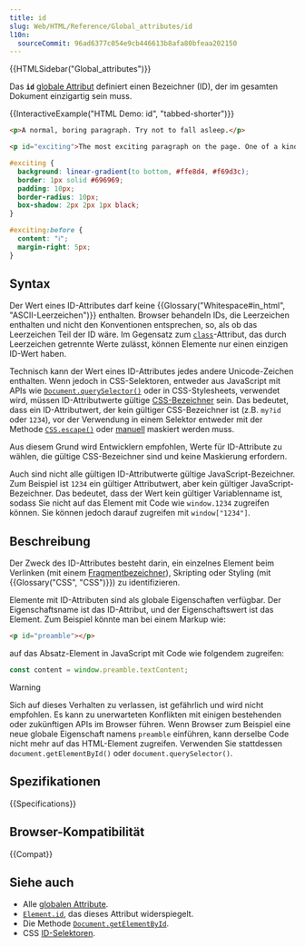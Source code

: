 ```yaml
---
title: id
slug: Web/HTML/Reference/Global_attributes/id
l10n:
  sourceCommit: 96ad6377c054e9cb446613b8afa80bfeaa202150
---
```


{{HTMLSidebar("Global_attributes")}}

Das **`id`** [globale Attribut](/de/docs/Web/HTML/Reference/Global_attributes) definiert einen Bezeichner (ID), der im gesamten Dokument einzigartig sein muss.

{{InteractiveExample("HTML Demo: id", "tabbed-shorter")}}

```html interactive-example
<p>A normal, boring paragraph. Try not to fall asleep.</p>

<p id="exciting">The most exciting paragraph on the page. One of a kind!</p>
```

```css interactive-example
#exciting {
  background: linear-gradient(to bottom, #ffe8d4, #f69d3c);
  border: 1px solid #696969;
  padding: 10px;
  border-radius: 10px;
  box-shadow: 2px 2px 1px black;
}

#exciting:before {
  content: "ℹ️";
  margin-right: 5px;
}
```

## Syntax

Der Wert eines ID-Attributes darf keine {{Glossary("Whitespace#in_html", "ASCII-Leerzeichen")}} enthalten. Browser behandeln IDs, die Leerzeichen enthalten und nicht den Konventionen entsprechen, so, als ob das Leerzeichen Teil der ID wäre. Im Gegensatz zum [`class`](/de/docs/Web/HTML/Reference/Global_attributes/class)-Attribut, das durch Leerzeichen getrennte Werte zulässt, können Elemente nur einen einzigen ID-Wert haben.

Technisch kann der Wert eines ID-Attributes jedes andere Unicode-Zeichen enthalten. Wenn jedoch in CSS-Selektoren, entweder aus JavaScript mit APIs wie [`Document.querySelector()`](/de/docs/Web/API/Document/querySelector) oder in CSS-Stylesheets, verwendet wird, müssen ID-Attributwerte gültige [CSS-Bezeichner](/de/docs/Web/CSS/ident) sein. Das bedeutet, dass ein ID-Attributwert, der kein gültiger CSS-Bezeichner ist (z.B. `my?id` oder `1234`), vor der Verwendung in einem Selektor entweder mit der Methode [`CSS.escape()`](/de/docs/Web/API/CSS/escape_static) oder [manuell](/de/docs/Web/CSS/ident#escaping_characters) maskiert werden muss.

Aus diesem Grund wird Entwicklern empfohlen, Werte für ID-Attribute zu wählen, die gültige CSS-Bezeichner sind und keine Maskierung erfordern.

Auch sind nicht alle gültigen ID-Attributwerte gültige JavaScript-Bezeichner. Zum Beispiel ist `1234` ein gültiger Attributwert, aber kein gültiger JavaScript-Bezeichner. Das bedeutet, dass der Wert kein gültiger Variablenname ist, sodass Sie nicht auf das Element mit Code wie `window.1234` zugreifen können. Sie können jedoch darauf zugreifen mit `window["1234"]`.

## Beschreibung

Der Zweck des ID-Attributes besteht darin, ein einzelnes Element beim Verlinken (mit einem [Fragmentbezeichner](/de/docs/Web/URI#fragment)), Skripting oder Styling (mit {{Glossary("CSS", "CSS")}}) zu identifizieren.

Elemente mit ID-Attributen sind als globale Eigenschaften verfügbar. Der Eigenschaftsname ist das ID-Attribut, und der Eigenschaftswert ist das Element. Zum Beispiel könnte man bei einem Markup wie:

```html
<p id="preamble"></p>
```

auf das Absatz-Element in JavaScript mit Code wie folgendem zugreifen:

```js
const content = window.preamble.textContent;
```

> [!WARNING]
> Sich auf dieses Verhalten zu verlassen, ist gefährlich und wird nicht empfohlen. Es kann zu unerwarteten Konflikten mit einigen bestehenden oder zukünftigen APIs im Browser führen. Wenn Browser zum Beispiel eine neue globale Eigenschaft namens `preamble` einführen, kann derselbe Code nicht mehr auf das HTML-Element zugreifen. Verwenden Sie stattdessen `document.getElementById()` oder `document.querySelector()`.

## Spezifikationen

{{Specifications}}

## Browser-Kompatibilität

{{Compat}}

## Siehe auch

- Alle [globalen Attribute](/de/docs/Web/HTML/Reference/Global_attributes).
- [`Element.id`](/de/docs/Web/API/Element/id), das dieses Attribut widerspiegelt.
- Die Methode [`Document.getElementById`](/de/docs/Web/API/Document/getElementById).
- CSS [ID-Selektoren](/de/docs/Web/CSS/ID_selectors).
